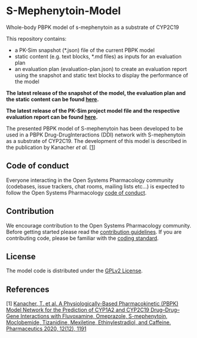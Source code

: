 # S-Mephenytoin-Model
Whole-body PBPK model of s-mephenytoin as a substrate of CYP2C19

This repository contains:

- a PK-Sim snapshot (*.json) file of the current PBPK model
- static content (e.g. text blocks, *.md files) as inputs for an evaluation plan
- an evaluation plan (evaluation-plan.json) to create an evaluation report using the snapshot and static text blocks to display the performance of the model

**The latest release of the snapshot of the model, the evaluation plan and the static content can be found [here](https://github.com/Open-Systems-Pharmacology/S-Mephenytoin-Model/releases/latest).**

**The latest release of the PK-Sim project model file and the respective evaluation report can be found [here](https://github.com/Open-Systems-Pharmacology/OSP-PBPK-Model-Library/releases/latest).**


The presented PBPK model of S-mephenytoin has been developed to be used in a PBPK Drug-DrugInteractions (DDI) network with S-mephenytoin as a substrate of CYP2C19. The development of this model is described in the publication by Kanacher *et al.* [[1](https://github.com/Open-Systems-Pharmacology/Ethinylestradiol-Model#references)]

## Code of conduct
Everyone interacting in the Open Systems Pharmacology community (codebases, issue trackers, chat rooms, mailing lists etc...) is expected to follow the Open Systems Pharmacology [code of conduct](https://github.com/Open-Systems-Pharmacology/Suite/blob/master/CODE_OF_CONDUCT.md#contributor-covenant-code-of-conduct).

## Contribution
We encourage contribution to the Open Systems Pharmacology community. Before getting started please read the [contribution guidelines](https://github.com/Open-Systems-Pharmacology/Suite/blob/master/CONTRIBUTING.md#ways-to-contribute). If you are contributing code, please be familiar with the [coding standard](https://github.com/Open-Systems-Pharmacology/Suite/blob/master/CODING_STANDARDS.md#visual-studio-settings).

## License
The model code is distributed under the [GPLv2 License](https://github.com/Open-Systems-Pharmacology/Suite/blob/develop/LICENSE).

## References
[1] [Kanacher, T. et al. A Physiologically-Based Pharmacokinetic (PBPK) Model Network for the Prediction of CYP1A2 and CYP2C19 Drug–Drug–Gene Interactions with Fluvoxamine, Omeprazole, S-mephenytoin, Moclobemide, Tizanidine, Mexiletine, Ethinylestradiol, and Caffeine. Pharmaceutics 2020, 12(12), 1191](https://doi.org/10.3390/pharmaceutics12121191)
